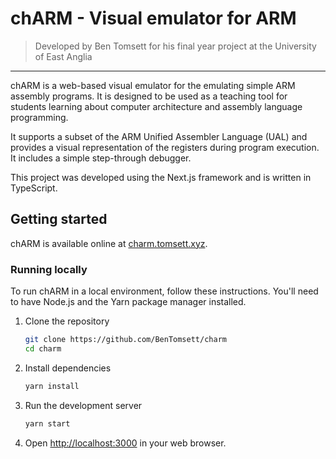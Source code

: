 # chARM - Visual emulator for ARM
> Developed by Ben Tomsett for his final year project at the University of East Anglia

---

chARM is a web-based visual emulator for the emulating simple ARM assembly programs. It is designed to be used as a teaching tool for students learning about computer architecture and assembly language programming.

It supports a subset of the ARM Unified Assembler Language (UAL) and provides a visual representation of the registers during program execution. It includes a simple step-through debugger.

This project was developed using the Next.js framework and is written in TypeScript.

## Getting started
chARM is available online at [charm.tomsett.xyz](https://charm.tomsett.xyz/).

### Running locally
To run chARM in a local environment, follow these instructions. You'll need to have Node.js and the Yarn package manager installed.
1. Clone the repository
    ```bash
    git clone https://github.com/BenTomsett/charm
    cd charm
    ```
2. Install dependencies
    ```bash
    yarn install
    ```

3. Run the development server
    ```bash
    yarn start
    ```

4. Open [http://localhost:3000](http://localhost:3000) in your web browser.